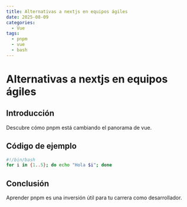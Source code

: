 ```yaml
---
title: Alternativas a nextjs en equipos ágiles
date: 2025-08-09
categories:
  - Vue
tags:
  - pnpm
  - vue
  - bash
---
```


# Alternativas a nextjs en equipos ágiles

## Introducción

Descubre cómo pnpm está cambiando el panorama de vue.

## Código de ejemplo

```bash
#!/bin/bash
for i in {1..5}; do echo "Hola $i"; done
```

## Conclusión

Aprender pnpm es una inversión útil para tu carrera como desarrollador.